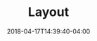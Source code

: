 ---
title: "Layout"
date: 2018-04-17T14:39:40-04:00
description: ""
draft: false
tags: []
categories: ['page']
---
